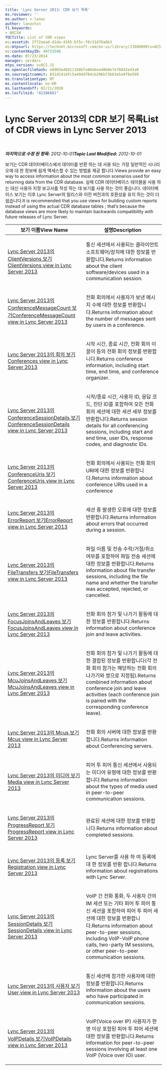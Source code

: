 ```yaml
---
title: 'Lync Server 2013: CDR 보기 목록'
ms.reviewer: ''
ms.author: v-lanac
author: lanachin
f1.keywords:
- NOCSH
TOCTitle: List of CDR views
ms:assetid: 2f72aead-d1da-4185-b75c-f6c31d76a6b3
ms:mtpsurl: https://technet.microsoft.com/en-us/library/JJ688009(v=OCS.15)
ms:contentKeyID: 49733598
ms.date: 07/23/2014
manager: serdars
mtps_version: v=OCS.15
ms.openlocfilehash: e8903edb911168bfe80a6eed8b0e7e78842e43a0
ms.sourcegitcommit: 831d141dfc5a49dd764cb296b73b63e5a9f8e599
ms.translationtype: MT
ms.contentlocale: ko-KR
ms.lasthandoff: 02/21/2020
ms.locfileid: "42186601"
---
```

<div data-xmlns="http://www.w3.org/1999/xhtml">

<div class="topic" data-xmlns="http://www.w3.org/1999/xhtml" data-msxsl="urn:schemas-microsoft-com:xslt" data-cs="https://msdn.microsoft.com/">

<div data-asp="https://msdn2.microsoft.com/asp">

# <a name="list-of-cdr-views-in-lync-server-2013"></a><span data-ttu-id="febc4-102">Lync Server 2013의 CDR 보기 목록</span><span class="sxs-lookup"><span data-stu-id="febc4-102">List of CDR views in Lync Server 2013</span></span>

</div>

<div id="mainSection">

<div id="mainBody">

<span> </span>

<span data-ttu-id="febc4-103">_**마지막으로 수정 된 항목:** 2012-10-01_</span><span class="sxs-lookup"><span data-stu-id="febc4-103">_**Topic Last Modified:** 2012-10-01_</span></span>

<span data-ttu-id="febc4-104">보기는 CDR 데이터베이스에서 데이터를 반환 하는 데 사용 되는 가장 일반적인 시나리오에 대 한 정보에 쉽게 액세스할 수 있는 방법을 제공 합니다.</span><span class="sxs-lookup"><span data-stu-id="febc4-104">Views provide an easy way to access information about the most common scenarios used for returning data from the CDR database.</span></span> <span data-ttu-id="febc4-105">실제 CDR 데이터베이스 테이블을 사용 하는 대신 사용자 지정 보고서를 작성 하는 데 보기를 사용 하는 것이 좋습니다. 데이터베이스 보기는 이후 Lync Server의 릴리스와 이전 버전과의 호환성을 유지 하는 것이 더 쉽습니다.</span><span class="sxs-lookup"><span data-stu-id="febc4-105">It is recommended that you use views for building custom reports instead of using the actual CDR database tables ; that’s because the database views are more likely to maintain backwards compatibility with future releases of Lync Server.</span></span>


<table>
<colgroup>
<col style="width: 50%" />
<col style="width: 50%" />
</colgroup>
<thead>
<tr class="header">
<th><span data-ttu-id="febc4-106">보기 이름</span><span class="sxs-lookup"><span data-stu-id="febc4-106">View Name</span></span></th>
<th><span data-ttu-id="febc4-107">설명</span><span class="sxs-lookup"><span data-stu-id="febc4-107">Description</span></span></th>
</tr>
</thead>
<tbody>
<tr class="odd">
<td><p><span data-ttu-id="febc4-108"><a href="lync-server-2013-clientversions-view.md">Lync Server 2013의 ClientVersions 보기</a></span><span class="sxs-lookup"><span data-stu-id="febc4-108"><a href="lync-server-2013-clientversions-view.md">ClientVersions view in Lync Server 2013</a></span></span></p></td>
<td><p><span data-ttu-id="febc4-109">통신 세션에서 사용되는 클라이언트 소프트웨어/장치에 대한 정보를 반환합니다.</span><span class="sxs-lookup"><span data-stu-id="febc4-109">Returns information about the client software/devices used in a communication session.</span></span></p></td>
</tr>
<tr class="even">
<td><p><span data-ttu-id="febc4-110"><a href="lync-server-2013-conferencemessagecount-view.md">Lync Server 2013의 ConferenceMessageCount 보기</a></span><span class="sxs-lookup"><span data-stu-id="febc4-110"><a href="lync-server-2013-conferencemessagecount-view.md">ConferenceMessageCount view in Lync Server 2013</a></span></span></p></td>
<td><p><span data-ttu-id="febc4-111">전화 회의에서 사용자가 보낸 메시지 수에 대한 정보를 반환합니다.</span><span class="sxs-lookup"><span data-stu-id="febc4-111">Returns information about the number of messages sent by users in a conference.</span></span></p></td>
</tr>
<tr class="odd">
<td><p><span data-ttu-id="febc4-112"><a href="lync-server-2013-conferences-view.md">Lync Server 2013의 회의 보기</a></span><span class="sxs-lookup"><span data-stu-id="febc4-112"><a href="lync-server-2013-conferences-view.md">Conferences view in Lync Server 2013</a></span></span></p></td>
<td><p><span data-ttu-id="febc4-113">시작 시간, 종료 시간, 전화 회의 이끌이 등의 전화 회의 정보를 반환합니다.</span><span class="sxs-lookup"><span data-stu-id="febc4-113">Returns conference information, including start time, end time, and conference organizer.</span></span></p></td>
</tr>
<tr class="even">
<td><p><span data-ttu-id="febc4-114"><a href="lync-server-2013-conferencesessiondetails-view.md">Lync Server 2013의 ConferenceSessionDetails 보기</a></span><span class="sxs-lookup"><span data-stu-id="febc4-114"><a href="lync-server-2013-conferencesessiondetails-view.md">ConferenceSessionDetails view in Lync Server 2013</a></span></span></p></td>
<td><p><span data-ttu-id="febc4-115">시작/종료 시간, 사용자 ID, 응답 코드, 진단 ID를 포함하여 모든 전화 회의 세션에 대한 세션 세부 정보를 반환합니다.</span><span class="sxs-lookup"><span data-stu-id="febc4-115">Returns session details for all conferencing sessions, including start and end time, user IDs, response codes, and diagnostic IDs.</span></span></p></td>
</tr>
<tr class="odd">
<td><p><span data-ttu-id="febc4-116"><a href="lync-server-2013-conferenceuris-view.md">Lync Server 2013의 ConferenceUris 보기</a></span><span class="sxs-lookup"><span data-stu-id="febc4-116"><a href="lync-server-2013-conferenceuris-view.md">ConferenceUris view in Lync Server 2013</a></span></span></p></td>
<td><p><span data-ttu-id="febc4-117">전화 회의에서 사용되는 전화 회의 URI에 대한 정보를 반환합니다.</span><span class="sxs-lookup"><span data-stu-id="febc4-117">Returns information about conference URIs used in a conference</span></span></p></td>
</tr>
<tr class="even">
<td><p><span data-ttu-id="febc4-118"><a href="lync-server-2013-errorreport-view.md">Lync Server 2013의 ErrorReport 보기</a></span><span class="sxs-lookup"><span data-stu-id="febc4-118"><a href="lync-server-2013-errorreport-view.md">ErrorReport view in Lync Server 2013</a></span></span></p></td>
<td><p><span data-ttu-id="febc4-119">세션 중 발생한 오류에 대한 정보를 반환합니다.</span><span class="sxs-lookup"><span data-stu-id="febc4-119">Returns information about errors that occurred during a session.</span></span></p></td>
</tr>
<tr class="odd">
<td><p><span data-ttu-id="febc4-120"><a href="lync-server-2013-filetransfers-view.md">Lync Server 2013의 FileTransfers 보기</a></span><span class="sxs-lookup"><span data-stu-id="febc4-120"><a href="lync-server-2013-filetransfers-view.md">FileTransfers view in Lync Server 2013</a></span></span></p></td>
<td><p><span data-ttu-id="febc4-121">파일 이름 및 전송 수락/거절/취소 여부를 포함하여 파일 전송 세션에 대한 정보를 반환합니다.</span><span class="sxs-lookup"><span data-stu-id="febc4-121">Returns information about file transfer sessions, including the file name and whether the transfer was accepted, rejected, or cancelled.</span></span></p></td>
</tr>
<tr class="even">
<td><p><span data-ttu-id="febc4-122"><a href="lync-server-2013-focusjoinsandleaves-view.md">Lync Server 2013의 FocusJoinsAndLeaves 보기</a></span><span class="sxs-lookup"><span data-stu-id="febc4-122"><a href="lync-server-2013-focusjoinsandleaves-view.md">FocusJoinsAndLeaves view in Lync Server 2013</a></span></span></p></td>
<td><p><span data-ttu-id="febc4-123">전화 회의 참가 및 나가기 활동에 대한 정보를 반환합니다.</span><span class="sxs-lookup"><span data-stu-id="febc4-123">Returns information about conference join and leave activities.</span></span></p></td>
</tr>
<tr class="odd">
<td><p><span data-ttu-id="febc4-124"><a href="lync-server-2013-mcujoinsandleaves-view.md">Lync Server 2013의 McuJoinsAndLeaves 보기</a></span><span class="sxs-lookup"><span data-stu-id="febc4-124"><a href="lync-server-2013-mcujoinsandleaves-view.md">McuJoinsAndLeaves view in Lync Server 2013</a></span></span></p></td>
<td><p><span data-ttu-id="febc4-125">전화 회의 참가 및 나가기 활동에 대한 결합된 정보를 반환합니다(각 전화 회의 참가는 해당하는 전화 회의 나가기와 쌍으로 지정됨).</span><span class="sxs-lookup"><span data-stu-id="febc4-125">Returns combined information about conference join and leave activities (each conference join is paired with the corresponding conference leave).</span></span></p></td>
</tr>
<tr class="even">
<td><p><span data-ttu-id="febc4-126"><a href="lync-server-2013-mcus-view.md">Lync Server 2013의 Mcus 보기</a></span><span class="sxs-lookup"><span data-stu-id="febc4-126"><a href="lync-server-2013-mcus-view.md">Mcus view in Lync Server 2013</a></span></span></p></td>
<td><p><span data-ttu-id="febc4-127">전화 회의 서버에 대한 정보를 반환합니다.</span><span class="sxs-lookup"><span data-stu-id="febc4-127">Returns information about Conferencing servers.</span></span></p></td>
</tr>
<tr class="odd">
<td><p><span data-ttu-id="febc4-128"><a href="lync-server-2013-media-view.md">Lync Server 2013의 미디어 보기</a></span><span class="sxs-lookup"><span data-stu-id="febc4-128"><a href="lync-server-2013-media-view.md">Media view in Lync Server 2013</a></span></span></p></td>
<td><p><span data-ttu-id="febc4-129">피어 투 피어 통신 세션에서 사용되는 미디어 유형에 대한 정보를 반환합니다.</span><span class="sxs-lookup"><span data-stu-id="febc4-129">Returns information about the types of media used in peer-to-peer communication sessions.</span></span></p></td>
</tr>
<tr class="even">
<td><p><span data-ttu-id="febc4-130"><a href="lync-server-2013-progressreport-view.md">Lync Server 2013의 ProgressReport 보기</a></span><span class="sxs-lookup"><span data-stu-id="febc4-130"><a href="lync-server-2013-progressreport-view.md">ProgressReport view in Lync Server 2013</a></span></span></p></td>
<td><p><span data-ttu-id="febc4-131">완료된 세션에 대한 정보를 반환합니다.</span><span class="sxs-lookup"><span data-stu-id="febc4-131">Returns information about completed sessions.</span></span></p></td>
</tr>
<tr class="odd">
<td><p><span data-ttu-id="febc4-132"><a href="lync-server-2013-registration-view.md">Lync Server 2013의 등록 보기</a></span><span class="sxs-lookup"><span data-stu-id="febc4-132"><a href="lync-server-2013-registration-view.md">Registration view in Lync Server 2013</a></span></span></p></td>
<td><p><span data-ttu-id="febc4-133">Lync Server를 사용 하 여 등록에 대 한 정보를 반환 합니다.</span><span class="sxs-lookup"><span data-stu-id="febc4-133">Returns information about registrations with Lync Server.</span></span></p></td>
</tr>
<tr class="even">
<td><p><span data-ttu-id="febc4-134"><a href="lync-server-2013-sessiondetails-view.md">Lync Server 2013의 SessionDetails 보기</a></span><span class="sxs-lookup"><span data-stu-id="febc4-134"><a href="lync-server-2013-sessiondetails-view.md">SessionDetails view in Lync Server 2013</a></span></span></p></td>
<td><p><span data-ttu-id="febc4-135">VoIP 간 전화 통화, 두 사용자 간의 IM 세션 또는 기타 피어 투 피어 통신 세션을 포함하여 피어 투 피어 세션에 대한 정보를 반환합니다.</span><span class="sxs-lookup"><span data-stu-id="febc4-135">Returns information about peer-to-peer sessions, including VoIP-VoIP phone calls, two-party IM sessions, or other peer-to-peer communication sessions.</span></span></p></td>
</tr>
<tr class="odd">
<td><p><span data-ttu-id="febc4-136"><a href="lync-server-2013-user-view.md">Lync Server 2013의 사용자 보기</a></span><span class="sxs-lookup"><span data-stu-id="febc4-136"><a href="lync-server-2013-user-view.md">User view in Lync Server 2013</a></span></span></p></td>
<td><p><span data-ttu-id="febc4-137">통신 세션에 참가한 사용자에 대한 정보를 반환합니다.</span><span class="sxs-lookup"><span data-stu-id="febc4-137">Returns information about the users who have participated in communication sessions.</span></span></p></td>
</tr>
<tr class="even">
<td><p><span data-ttu-id="febc4-138"><a href="lync-server-2013-voipdetails-view.md">Lync Server 2013의 VoIPDetails 보기</a></span><span class="sxs-lookup"><span data-stu-id="febc4-138"><a href="lync-server-2013-voipdetails-view.md">VoIPDetails view in Lync Server 2013</a></span></span></p></td>
<td><p><span data-ttu-id="febc4-139">VoIP(Voice over IP) 사용자가 한 명 이상 포함된 피어 투 피어 세션에 대한 정보를 반환합니다.</span><span class="sxs-lookup"><span data-stu-id="febc4-139">Returns information for peer-to-peer sessions involving at least one VoIP (Voice over IO) user.</span></span></p></td>
</tr>
</tbody>
</table>


</div>

<span> </span>

</div>

</div>

</div>

